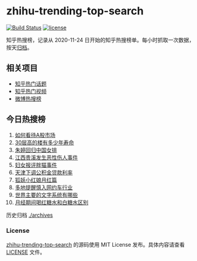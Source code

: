 # zhihu-trending-top-search

[![Build Status](https://github.com/justjavac/zhihu-trending-top-search/workflows/ci/badge.svg?branch=main)](https://github.com/justjavac/zhihu-trending-top-search/actions)
[![license](https://img.shields.io/github/license/justjavac/zhihu-trending-top-search)](https://github.com/justjavac/zhihu-trending-top-search/blob/main/LICENSE)

知乎热搜榜，记录从 2020-11-24
日开始的知乎热搜榜单。每小时抓取一次数据，按天[归档](./archives)。

## 相关项目

- [知乎热门话题](https://github.com/justjavac/zhihu-trending-hot-questions)
- [知乎热门视频](https://github.com/justjavac/zhihu-trending-hot-video)
- [微博热搜榜](https://github.com/justjavac/weibo-trending-hot-search)

## 今日热搜榜

<!-- BEGIN -->
<!-- 最后更新时间 Fri May 24 2024 08:29:53 GMT+0800 (China Standard Time) -->

1. [如何看待A股市场](https://www.zhihu.com/search?q=如何看待A股市场)
1. [30层高的楼有多少年寿命](https://www.zhihu.com/search?q=30层高的楼有多少年寿命)
1. [朱婷回归中国女排](https://www.zhihu.com/search?q=朱婷回归中国女排)
1. [江西贵溪发生恶性伤人事件](https://www.zhihu.com/search?q=江西贵溪发生恶性伤人事件)
1. [妇女报评胖猫事件](https://www.zhihu.com/search?q=妇女报评胖猫事件)
1. [天津下调公积金贷款利率](https://www.zhihu.com/search?q=天津下调公积金贷款利率)
1. [狐妖小红娘月红篇](https://www.zhihu.com/search?q=狐妖小红娘月红篇)
1. [多地提醒慎入网约车行业](https://www.zhihu.com/search?q=多地提醒慎入网约车行业)
1. [世界主要的文字系统有哪些](https://www.zhihu.com/search?q=世界主要的文字系统有哪些)
1. [月经期间喝红糖水和白糖水区别](https://www.zhihu.com/search?q=月经期间喝红糖水和白糖水区别)

<!-- END -->

历史归档 [./archives](./archives)

### License

[zhihu-trending-top-search](https://github.com/justjavac/zhihu-trending-top-search)
的源码使用 MIT License 发布。具体内容请查看 [LICENSE](./LICENSE) 文件。
